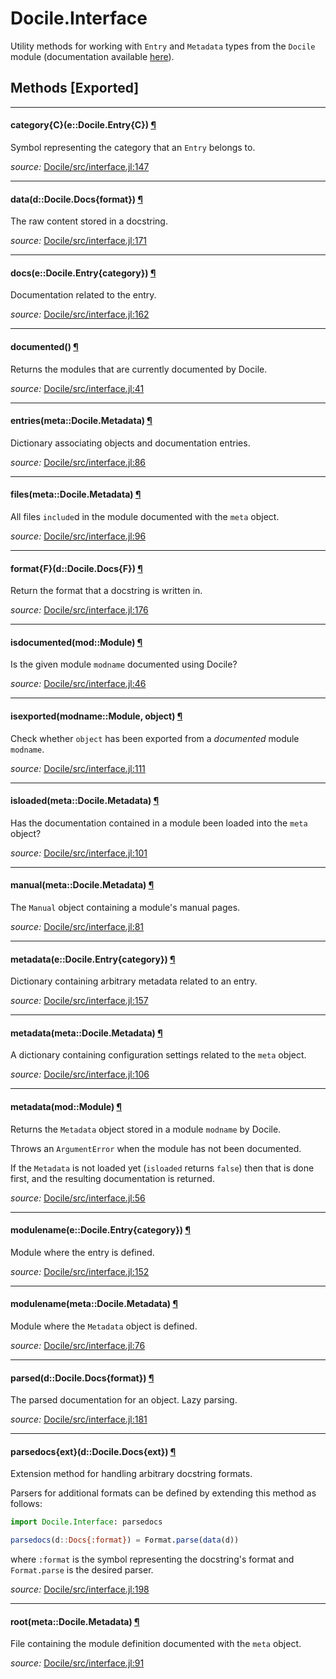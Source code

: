 # Docile.Interface

Utility methods for working with `Entry` and `Metadata` types from the `Docile`
module (documentation available [here](api/Docile)).


## Methods [Exported]

---

<a id="method__category.1" class="lexicon_definition"></a>
#### category{C}(e::Docile.Entry{C}) [¶](#method__category.1)
Symbol representing the category that an `Entry` belongs to.


*source:*
[Docile/src/interface.jl:147](https://github.com/MichaelHatherly/Docile.jl/tree/6bd8819e0687e6a411d4628c3cdbca1f1d216cb8/src/interface.jl#L147)

---

<a id="method__data.1" class="lexicon_definition"></a>
#### data(d::Docile.Docs{format}) [¶](#method__data.1)
The raw content stored in a docstring.


*source:*
[Docile/src/interface.jl:171](https://github.com/MichaelHatherly/Docile.jl/tree/6bd8819e0687e6a411d4628c3cdbca1f1d216cb8/src/interface.jl#L171)

---

<a id="method__docs.1" class="lexicon_definition"></a>
#### docs(e::Docile.Entry{category}) [¶](#method__docs.1)
Documentation related to the entry.


*source:*
[Docile/src/interface.jl:162](https://github.com/MichaelHatherly/Docile.jl/tree/6bd8819e0687e6a411d4628c3cdbca1f1d216cb8/src/interface.jl#L162)

---

<a id="method__documented.1" class="lexicon_definition"></a>
#### documented() [¶](#method__documented.1)
Returns the modules that are currently documented by Docile.


*source:*
[Docile/src/interface.jl:41](https://github.com/MichaelHatherly/Docile.jl/tree/6bd8819e0687e6a411d4628c3cdbca1f1d216cb8/src/interface.jl#L41)

---

<a id="method__entries.1" class="lexicon_definition"></a>
#### entries(meta::Docile.Metadata) [¶](#method__entries.1)
Dictionary associating objects and documentation entries.


*source:*
[Docile/src/interface.jl:86](https://github.com/MichaelHatherly/Docile.jl/tree/6bd8819e0687e6a411d4628c3cdbca1f1d216cb8/src/interface.jl#L86)

---

<a id="method__files.1" class="lexicon_definition"></a>
#### files(meta::Docile.Metadata) [¶](#method__files.1)
All files `include`d in the module documented with the `meta` object.


*source:*
[Docile/src/interface.jl:96](https://github.com/MichaelHatherly/Docile.jl/tree/6bd8819e0687e6a411d4628c3cdbca1f1d216cb8/src/interface.jl#L96)

---

<a id="method__format.1" class="lexicon_definition"></a>
#### format{F}(d::Docile.Docs{F}) [¶](#method__format.1)
Return the format that a docstring is written in.


*source:*
[Docile/src/interface.jl:176](https://github.com/MichaelHatherly/Docile.jl/tree/6bd8819e0687e6a411d4628c3cdbca1f1d216cb8/src/interface.jl#L176)

---

<a id="method__isdocumented.1" class="lexicon_definition"></a>
#### isdocumented(mod::Module) [¶](#method__isdocumented.1)
Is the given module `modname` documented using Docile?


*source:*
[Docile/src/interface.jl:46](https://github.com/MichaelHatherly/Docile.jl/tree/6bd8819e0687e6a411d4628c3cdbca1f1d216cb8/src/interface.jl#L46)

---

<a id="method__isexported.1" class="lexicon_definition"></a>
#### isexported(modname::Module, object) [¶](#method__isexported.1)
Check whether `object` has been exported from a *documented* module `modname`.


*source:*
[Docile/src/interface.jl:111](https://github.com/MichaelHatherly/Docile.jl/tree/6bd8819e0687e6a411d4628c3cdbca1f1d216cb8/src/interface.jl#L111)

---

<a id="method__isloaded.1" class="lexicon_definition"></a>
#### isloaded(meta::Docile.Metadata) [¶](#method__isloaded.1)
Has the documentation contained in a module been loaded into the `meta` object?


*source:*
[Docile/src/interface.jl:101](https://github.com/MichaelHatherly/Docile.jl/tree/6bd8819e0687e6a411d4628c3cdbca1f1d216cb8/src/interface.jl#L101)

---

<a id="method__manual.1" class="lexicon_definition"></a>
#### manual(meta::Docile.Metadata) [¶](#method__manual.1)
The `Manual` object containing a module's manual pages.


*source:*
[Docile/src/interface.jl:81](https://github.com/MichaelHatherly/Docile.jl/tree/6bd8819e0687e6a411d4628c3cdbca1f1d216cb8/src/interface.jl#L81)

---

<a id="method__metadata.1" class="lexicon_definition"></a>
#### metadata(e::Docile.Entry{category}) [¶](#method__metadata.1)
Dictionary containing arbitrary metadata related to an entry.


*source:*
[Docile/src/interface.jl:157](https://github.com/MichaelHatherly/Docile.jl/tree/6bd8819e0687e6a411d4628c3cdbca1f1d216cb8/src/interface.jl#L157)

---

<a id="method__metadata.2" class="lexicon_definition"></a>
#### metadata(meta::Docile.Metadata) [¶](#method__metadata.2)
A dictionary containing configuration settings related to the `meta` object.


*source:*
[Docile/src/interface.jl:106](https://github.com/MichaelHatherly/Docile.jl/tree/6bd8819e0687e6a411d4628c3cdbca1f1d216cb8/src/interface.jl#L106)

---

<a id="method__metadata.3" class="lexicon_definition"></a>
#### metadata(mod::Module) [¶](#method__metadata.3)
Returns the `Metadata` object stored in a module `modname` by Docile.

Throws an `ArgumentError` when the module has not been documented.

If the `Metadata` is not loaded yet (`isloaded` returns `false`) then that is
done first, and the resulting documentation is returned.


*source:*
[Docile/src/interface.jl:56](https://github.com/MichaelHatherly/Docile.jl/tree/6bd8819e0687e6a411d4628c3cdbca1f1d216cb8/src/interface.jl#L56)

---

<a id="method__modulename.1" class="lexicon_definition"></a>
#### modulename(e::Docile.Entry{category}) [¶](#method__modulename.1)
Module where the entry is defined.


*source:*
[Docile/src/interface.jl:152](https://github.com/MichaelHatherly/Docile.jl/tree/6bd8819e0687e6a411d4628c3cdbca1f1d216cb8/src/interface.jl#L152)

---

<a id="method__modulename.2" class="lexicon_definition"></a>
#### modulename(meta::Docile.Metadata) [¶](#method__modulename.2)
Module where the `Metadata` object is defined.


*source:*
[Docile/src/interface.jl:76](https://github.com/MichaelHatherly/Docile.jl/tree/6bd8819e0687e6a411d4628c3cdbca1f1d216cb8/src/interface.jl#L76)

---

<a id="method__parsed.1" class="lexicon_definition"></a>
#### parsed(d::Docile.Docs{format}) [¶](#method__parsed.1)
The parsed documentation for an object. Lazy parsing.


*source:*
[Docile/src/interface.jl:181](https://github.com/MichaelHatherly/Docile.jl/tree/6bd8819e0687e6a411d4628c3cdbca1f1d216cb8/src/interface.jl#L181)

---

<a id="method__parsedocs.1" class="lexicon_definition"></a>
#### parsedocs{ext}(d::Docile.Docs{ext}) [¶](#method__parsedocs.1)
Extension method for handling arbitrary docstring formats.

Parsers for additional formats can be defined by extending this method as follows:

```julia
import Docile.Interface: parsedocs

parsedocs(d::Docs{:format}) = Format.parse(data(d))

```

where `:format` is the symbol representing the docstring's format and `Format.parse` is
the desired parser.


*source:*
[Docile/src/interface.jl:198](https://github.com/MichaelHatherly/Docile.jl/tree/6bd8819e0687e6a411d4628c3cdbca1f1d216cb8/src/interface.jl#L198)

---

<a id="method__root.1" class="lexicon_definition"></a>
#### root(meta::Docile.Metadata) [¶](#method__root.1)
File containing the module definition documented with the `meta` object.


*source:*
[Docile/src/interface.jl:91](https://github.com/MichaelHatherly/Docile.jl/tree/6bd8819e0687e6a411d4628c3cdbca1f1d216cb8/src/interface.jl#L91)

